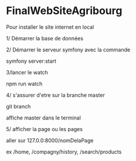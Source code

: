 # FinalWebSiteAgribourg
Pour installer le site internet en local

1/ Démarrer la base de données

2/ Démarrer le serveur symfony avec la commande 

symfony server:start

3/lancer le watch

npm run watch

4/ s'assurer d'etre sur la branche master 

git branch 

affiche master dans le terminal

5/ afficher la page ou les pages

aller sur 127.0.0:8000/nomDelaPage 

ex /home, /compagny/history, /search/products
